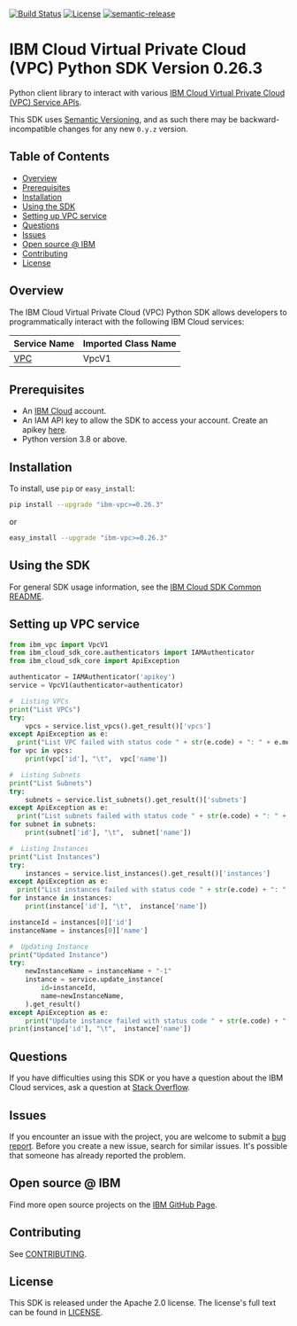 [![Build Status](https://travis-ci.com/IBM/vpc-python-sdk.svg?branch=master)](https://travis-ci.com/IBM/vpc-python-sdk)
[![License](https://img.shields.io/badge/License-Apache%202.0-blue.svg)](https://opensource.org/licenses/Apache-2.0)
[![semantic-release](https://img.shields.io/badge/%20%20%F0%9F%93%A6%F0%9F%9A%80-semantic--release-e10079.svg)](https://github.com/semantic-release/semantic-release)

# IBM Cloud Virtual Private Cloud (VPC) Python SDK Version 0.26.3

Python client library to interact with various [IBM Cloud Virtual Private Cloud (VPC) Service APIs](https://cloud.ibm.com/apidocs/vpc).

This SDK uses [Semantic Versioning](https://semver.org), and as such there may be backward-incompatible changes for any new `0.y.z` version.


## Table of Contents

<!--
  The TOC below is generated using the `markdown-toc` node package.

      https://github.com/jonschlinkert/markdown-toc

  You should regenerate the TOC after making changes to this file.

      npx markdown-toc -i README.md
  -->

<!-- toc -->

- [Overview](#overview)
- [Prerequisites](#prerequisites)
- [Installation](#installation)
- [Using the SDK](#using-the-sdk)
- [Setting up VPC service](#setting-up-vpc-service)
- [Questions](#questions)
- [Issues](#issues)
- [Open source @ IBM](#open-source--ibm)
- [Contributing](#contributing)
- [License](#license)

<!-- tocstop -->

## Overview

The IBM Cloud Virtual Private Cloud (VPC) Python SDK allows developers to programmatically interact with the following
IBM Cloud services:

Service Name | Imported Class Name
--- | ---
[VPC](https://cloud.ibm.com/apidocs/vpc) | VpcV1

## Prerequisites

[ibm-cloud-onboarding]: https://cloud.ibm.com/registration

* An [IBM Cloud][ibm-cloud-onboarding] account.
* An IAM API key to allow the SDK to access your account. Create an apikey [here](https://cloud.ibm.com/iam/apikeys).
* Python version 3.8 or above.

## Installation

To install, use `pip` or `easy_install`:

```bash
pip install --upgrade "ibm-vpc>=0.26.3"
```

or

```bash
easy_install --upgrade "ibm-vpc>=0.26.3"
```

## Using the SDK
For general SDK usage information, see the [IBM Cloud SDK Common README](https://github.com/IBM/ibm-cloud-sdk-common/blob/master/README.md).

## Setting up VPC service
```python
from ibm_vpc import VpcV1
from ibm_cloud_sdk_core.authenticators import IAMAuthenticator
from ibm_cloud_sdk_core import ApiException

authenticator = IAMAuthenticator('apikey')
service = VpcV1(authenticator=authenticator)

#  Listing VPCs
print("List VPCs")
try:
    vpcs = service.list_vpcs().get_result()['vpcs']
except ApiException as e:
  print("List VPC failed with status code " + str(e.code) + ": " + e.message)
for vpc in vpcs:
    print(vpc['id'], "\t",  vpc['name'])

#  Listing Subnets
print("List Subnets")
try:
    subnets = service.list_subnets().get_result()['subnets']
except ApiException as e:
  print("List subnets failed with status code " + str(e.code) + ": " + e.message)
for subnet in subnets:
    print(subnet['id'], "\t",  subnet['name'])

#  Listing Instances
print("List Instances")
try:
    instances = service.list_instances().get_result()['instances']
except ApiException as e:
  print("List instances failed with status code " + str(e.code) + ": " + e.message)
for instance in instances:
    print(instance['id'], "\t",  instance['name'])

instanceId = instances[0]['id']
instanceName = instances[0]['name']

#  Updating Instance
print("Updated Instance")
try:
    newInstanceName = instanceName + "-1"
    instance = service.update_instance(
        id=instanceId,
        name=newInstanceName,
    ).get_result()
except ApiException as e:
    print("Update instance failed with status code " + str(e.code) + ": " + e.message)
print(instance['id'], "\t",  instance['name'])

```


## Questions
If you have difficulties using this SDK or you have a question about the IBM Cloud services,
ask a question at [Stack Overflow](http://stackoverflow.com/questions/ask?tags=ibm-cloud).

## Issues
If you encounter an issue with the project, you are welcome to submit a
[bug report](https://github.com/IBM/vpc-python-sdk/issues).
Before you create a new issue, search for similar issues. It's possible that someone has already reported the problem.

## Open source @ IBM
Find more open source projects on the [IBM GitHub Page](http://ibm.github.io/).

## Contributing
See [CONTRIBUTING](https://github.com/IBM/vpc-python-sdk/blob/master/CONTRIBUTING.md).

## License

This SDK is released under the Apache 2.0 license.
The license's full text can be found in [LICENSE](https://github.com/IBM/vpc-python-sdk/blob/master/LICENSE).
